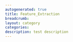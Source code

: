 ```yaml
---
autogenerated: true
title: Feature_Extraction
breadcrumb: 
layout: category
categories: 
description: test description
---
```


